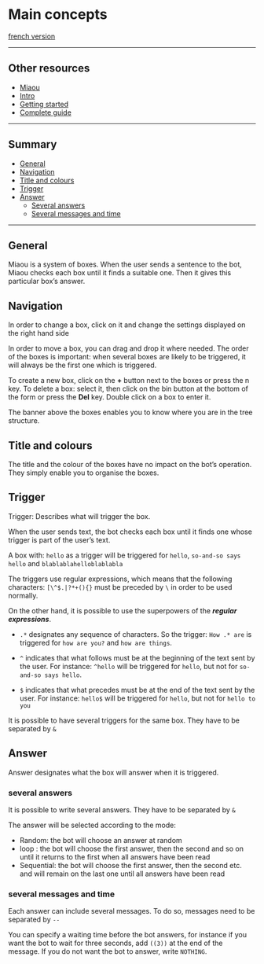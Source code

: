 # Main concepts

[french version](./fr/principes-fondamentaux.md)

---

## Other resources

- [Miaou](https://achtaitaipai.github.io/Miaou/)
- [Intro](../README.md)
- [Getting started](./getting-started.md)
- [Complete guide](./complete-guide.md)

---

## Summary

- [General](#general)
- [Navigation](#navigation)
- [Title and colours](#title-and-colours)
- [Trigger](#trigger)
- [Answer](#answer)
  - [Several answers](#several-answers)
  - [Several messages and time](#several-messages-and-time)

---

## General

Miaou is a system of boxes. When the user sends a sentence to the bot, Miaou checks each box until it finds a suitable one. Then it gives this particular box’s answer.

## Navigation

In order to change a box, click on it and change the settings displayed on the right hand side

In order to move a box, you can drag and drop it where needed. The order of the boxes is important: when several boxes are likely to be triggered, it will always be the first one which is triggered.

To create a new box, click on the **+** button next to the boxes or press the n key. To delete a box: select it, then click on the bin button at the bottom of the form or press the **Del** key. Double click on a box to enter it.

The banner above the boxes enables you to know where you are in the tree structure.

## Title and colours

The title and the colour of the boxes have no impact on the bot’s operation. They simply enable you to organise the boxes.

## Trigger

Trigger: Describes what will trigger the box.

When the user sends text, the bot checks each box until it finds one whose trigger is
part of the user’s text.

A box with: `hello` as a trigger will be triggered for `hello`, `so-and-so says hello` and
`blablablahelloblablabla`

The triggers use regular expressions, which means that the following characters:
`[\^$.|?*+(){}` must be preceded by `\` in order to be used normally.

On the other hand, it is possible to use the superpowers of the **_regular expressions_**.

- `.*` designates any sequence of characters. So the trigger: `How .* are` is triggered for `how are you?` and `how are things`.

- `^` indicates that what follows must be at the beginning of the text sent by the user. For instance: `^hello` will be triggered for `hello`, but not for `so-and-so says hello`.

- `$` indicates that what precedes must be at the end of the text sent by the user. For instance: `hello$` will be triggered for `hello`, but not for `hello to you`

It is possible to have several triggers for the same box. They have to be separated by `&`

## Answer

Answer designates what the box will answer when it is triggered.

### several answers

It is possible to write several answers. They have to be separated by `& `

The answer will be selected according to the mode:

- Random: the bot will choose an answer at random
- loop : the bot will choose the first answer, then the second and so on until it returns to the first when all answers have been read
- Sequential: the bot will choose the first answer, then the second etc. and will remain on the last one until all answers have been read

### several messages and time

Each answer can include several messages. To do so, messages need to be separated by `--`

You can specify a waiting time before the bot answers, for instance if you want the bot to wait for three seconds, add `((3))` at the end of the message. If you do not want the bot to answer, write `NOTHING`.
